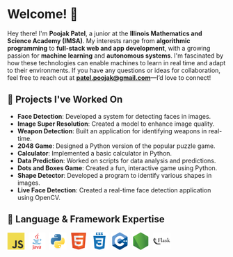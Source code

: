 # Welcome! 👋

Hey there! I'm **Poojak Patel**, a junior at the **Illinois Mathematics and Science Academy (IMSA)**. My interests range from **algorithmic programming** to **full-stack web and app development**, with a growing passion for **machine learning** and **autonomous systems**. I'm fascinated by how these technologies can enable machines to learn in real time and adapt to their environments. If you have any questions or ideas for collaboration, feel free to reach out at **patel.poojak@gmail.com**—I’d love to connect!


## 🌱 Projects I've Worked On

- **Face Detection**: Developed a system for detecting faces in images.
- **Image Super Resolution**: Created a model to enhance image quality.
- **Weapon Detection**: Built an application for identifying weapons in real-time.
- **2048 Game**: Designed a Python version of the popular puzzle game.
- **Calculator**: Implemented a basic calculator in Python.
- **Data Prediction**: Worked on scripts for data analysis and predictions.
- **Dots and Boxes Game**: Created a fun, interactive game using Python.
- **Shape Detector**: Developed a program to identify various shapes in images.
- **Live Face Detection**: Created a real-time face detection application using OpenCV.

## 🌟 Language & Framework Expertise

<div> <img src="https://github.com/devicons/devicon/blob/master/icons/javascript/javascript-original.svg" title="JavaScript" alt="JavaScript" width="40" height="40"/>&nbsp; <img src="https://github.com/devicons/devicon/blob/master/icons/java/java-original-wordmark.svg" title="Java" alt="Java" width="40" height="40"/>&nbsp; <img src="https://github.com/devicons/devicon/blob/master/icons/python/python-original.svg" title="Python" alt="Python" width="40" height="40"/>&nbsp; <img src="https://github.com/devicons/devicon/blob/master/icons/html5/html5-original.svg" title="HTML5" alt="HTML" width="40" height="40"/>&nbsp; <img src="https://github.com/devicons/devicon/blob/master/icons/css3/css3-plain-wordmark.svg" title="CSS3" alt="CSS" width="40" height="40"/>&nbsp; <img src="https://github.com/devicons/devicon/blob/master/icons/cplusplus/cplusplus-original.svg" title="C++" alt="C++" width="40" height="40"/>&nbsp; <img src="https://github.com/devicons/devicon/blob/master/icons/nodejs/nodejs-original.svg" title="Node.js" alt="Node.js" width="40" height="40"/>&nbsp; <img src="https://github.com/devicons/devicon/blob/master/icons/flask/flask-original-wordmark.svg" title="Flask" alt="Flask" width="40" height="40"/> </div>
